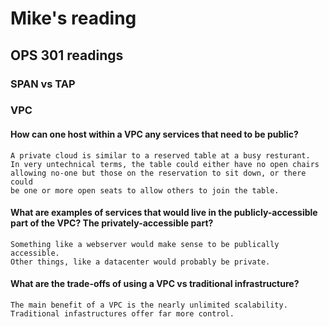 # Mike's reading

## OPS 301 readings

### SPAN vs TAP

### VPC

#### How can one host within a VPC any services that need to be public?
    A private cloud is similar to a reserved table at a busy resturant.
    In very untechnical terms, the table could either have no open chairs
    allowing no-one but those on the reservation to sit down, or there could 
    be one or more open seats to allow others to join the table.

#### What are examples of services that would live in the publicly-accessible part of the VPC? The privately-accessible part?
    Something like a webserver would make sense to be publically accessible.
    Other things, like a datacenter would probably be private.

#### What are the trade-offs of using a VPC vs traditional infrastructure?
    The main benefit of a VPC is the nearly unlimited scalability.
    Traditional infastructures offer far more control. 